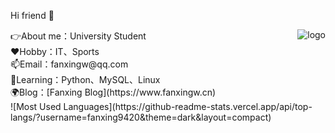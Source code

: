 Hi friend 👋
<p>
<img src="https://github-readme-stats.vercel.app/api?username=fanxing9420&show_icons=true" alt="logo" align="right" style="margin-bottom: 20px;" />  
</p>
👉About me：University Student <br>
❤️Hobby：IT、Sports <br>
📫Email：fanxingw@qq.com <br>
🌱Learning：Python、MySQL、Linux <br>
🌍Blog：[Fanxing Blog](https://www.fanxingw.cn) <br>
<!-- ![Github Stats](https://github-readme-stats.vercel.app/api?username=fanxing9420&show_icons=true&theme=dark&count_private=true)<br> -->
![Most Used Languages](https://github-readme-stats.vercel.app/api/top-langs/?username=fanxing9420&theme=dark&layout=compact)
